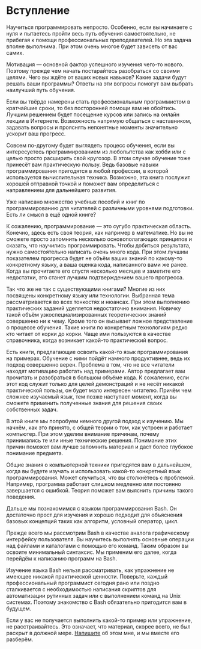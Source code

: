 # Вступление

Научиться программировать непросто. Особенно, если вы начинаете с нуля и пытаетесь пройти весь путь обучения самостоятельно, не прибегая к помощи профессиональных преподавателей. Но эта задача вполне выполнима. При этом очень многое будет зависеть от вас самих.

Мотивация — основной фактор успешного изучения чего-то нового. Поэтому прежде чем начать постарайтесь разобраться со своими целями. Чего вы ждёте от ваших новых навыков? Какие задачи будут решать ваши программы? Ответы на эти вопросы помогут вам выбрать наилучший путь обучения.

Если вы твёрдо намерены стать профессиональным программистом в кратчайшие сроки, то без посторонней помощи вам не обойтись. Лучшим решением будет посещение курсов или запись на онлайн лекции в Интернете. Возможность напрямую общаться с наставником, задавать вопросы и прояснять непонятные моменты значительно ускорит ваш прогресс.

Совсем по-другому будет выглядеть процесс обучения, если вы интересуетесь программированием из любопытства как хобби или с целью просто расширить свой кругозор. В этом случае обучение тоже принесёт вам практическую пользу. Ведь базовые навыки программирования пригодятся в любой профессии, в которой используется вычислительная техника. Возможно, эта книга послужит хорошей отправной точкой и поможет вам определиться с направлением для дальнейшего развития.

Уже написано множество учебных пособий и книг по программированию для читателей с различными уровнями подготовки. Есть ли смысл в ещё одной книге?

К сожалению, программирование — это сугубо практическая область. Конечно, здесь есть своя теория, как например в математике. Но вы не сможете просто запомнить несколько основополагающих принципов и сказать, что научились программировать. Чтобы добиться результата, нужно самостоятельно написать очень много кода. При этом лучшим показателем прогресса будет не объём ваших знаний по какому-то конкретному языку, а ваша оценка кода, написанного вами же ранее. Когда вы прочитаете его спустя несколько месяцев и заметите его недостатки, это станет лучшим подтверждением вашего прогресса.

Так что же не так с существующими книгами? Многие из них посвящены конкретному языку или технологии. Выбранная тема рассматривается во всех тонкостях и нюансах. При этом выполнению практических заданий уделяется недостаточно внимания. Новичку такой объём узкоспециализированных теоретических знаний совершенно ни к чему. Кроме того он вызывает ложное представление о процессе обучения. Такие книги по конкретным технологиям редко кто читает от корки до корки. Чаще ими пользуются в качестве справочника, когда возникает какой-то практический вопрос.

Есть книги, предлагающие освоить какой-то язык программирования на примерах. Обучение с ними пойдёт намного продуктивнее, ведь их подход совершенно верен. Проблема в том, что не все читатели находят мотивацию работать над примерами. Автор предлагает вам прочитать и разобраться в большом объёме кода. К сожалению, если этот код служит только для целей демонстраций и не несёт никакой практической пользы, он будет мало интересен читателю. Причём чем сложнее изучаемый язык, тем позже наступает момент, когда вы сможете применить полученные знания для решения своих собственных задач.

В этой книге мы попробуем немного другой подход к изучению. Мы начнём, как это принято, с общей теории о том, как устроен и работает компьютер. При этом уделим внимание причинам, почему принимались те или иные технические решения. Понимание этих причин поможет вам лучше запомнить материал и даст более глубокое понимание предмета.

Общие знания о компьютерной техники пригодятся вам в дальнейшем, когда вы будете изучать и использовать какой-то конкретный язык программирования. Может случиться, что вы столкнётесь с проблемой. Например, программа работает слишком медленно или постоянно завершается с ошибкой. Теория поможет вам выяснить причины такого поведения.

Дальше мы познакомимся с языком программирования Bash. Он достаточно прост для изучения и хорошо подходит для объяснения базовых концепций таких как алгоритм, условный оператор, цикл.

Прежде всего мы рассмотрим Bash в качестве аналога графическому интерфейсу пользователя. Вы научитесь выполнять основные операции над файлами и каталогами с помощью его команд. Таким образом вы освоите минимальный синтаксис. Мы применим его далее, когда перейдём к написанию программ на Bash.

Изучение языка Bash нельзя рассматривать, как упражнение не имеющее никакой практической ценности. Поверьте, каждый профессиональный программист сегодня рано или поздно сталкивается с необходимостью написания скриптов для автоматизации рутинных задач или с выполнением команд на Unix системах. Поэтому знакомство с Bash обязательно пригодится вам в будущем.

Если у вас не получается выполнить какой-то пример или упражнение, не расстраивайтесь. Это означает, что материал, скорее всего, не был раскрыт в должной мере. [Напишите](mailto:petrsum@gmail.com) об этом мне, и мы вместе его разберём.